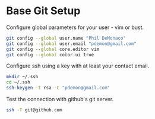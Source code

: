 Base Git Setup
==============

Configure global parameters for your user - vim or bust.
```bash
git config --global user.name "Phil DeMonaco"
git config --global user.email "pdemon@gmail.com"
git config --global core.editor vim
git config --global color.ui true
```

Configure ssh using a key with at least your contact email.
```bash
mkdir ~/.ssh
cd ~/.ssh
ssh-keygen -t rsa -C "pdemon@gmail.com"
```

Test the connection with github's git server.
```bash
ssh -T git@github.com
```

